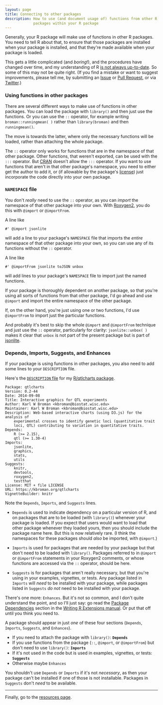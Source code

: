 ```yaml
---
layout: page
title: Connecting to other packages
description: How to use (and document usage of) functions from other R
             packages within your R package
---
```


Generally, your R package will make use of functions in other R
packages. You need to tell R about that, to ensure that those packages
are installed when your package is installed, and that they're made
available when your package is loaded.

This gets a little complicated (and _boring_!), and the procedures
have changed over time, and my understanding of R
[is not always up-to-date](https://kbroman.org/hipsteR). So some of
this may not be quite right. (If you find a mistake or want to suggest
improvements, please tell me, by submitting an
[Issue](https://github.com/kbroman/pkg_primer/issues) or
[Pull Request](https://github.com/kbroman/pkg_primer/pulls), or via
[Twitter](https://twitter.com/kwbroman).)

### Using functions in other packages

There are several different ways to make use of functions in other
packages. You can load the package with `library()` and then just use
the functions. Or you can use the `::` operator, for example writing
`broman::runningmean( )` rather than `library(broman)` and then
`runningmean()`.

The move is towards the latter, where only the necessary functions
will be loaded, rather than attaching the whole package.

The `::` operator only works for functions that are in the namespace
of that other package. Other functions, that weren't exported, can be used
with the `:::` operator. But [CRAN](https://cran.r-project.org) doesn't
allow the `:::` operator. If you want to use functions that aren't in
that other package's namespace, you need to either get the author to
add it, or (if allowable by the package's [license](licenses.html))
just incorporate the code directly into your own package.

### `NAMESPACE` file

You don't _really_ need to use the `::` operator, as you can _import_
the namespace of that other package into your own. With
[Roxygen2](https://github.com/klutometis/roxygen), you do this with
`@import` or `@importFrom`.

A line like

    #' @import jsonlite

will add a line to your package's `NAMESPACE` file that imports the
_entire_ namespace of that other package into your own, so you can
use any of its functions without the `::` operator.

A line like

    #' @importFrom jsonlite toJSON unbox

will add lines to your package's `NAMESPACE` file to import just the
named functions.

If your package is thoroughly dependent on another package, so that
you're using all sorts of functions from that other package, I'd go
ahead and use `@import` and import the entire namespace of the other
package.

If, on the other hand, you're just using one or two functions, I'd use
`@importFrom` to import just the particular functions.

And probably it's best to skip the whole `@import` and `@importFrom`
technique and just use the `::` operator, particularly for clarity:
`jsonlite::unbox( )` makes it clear that `unbox` is not part of the
present package but is part of
[jsonlite](https://github.com/jeroenooms/jsonlite).

### Depends, Imports, Suggests, and Enhances

If your package is using functions in other packages, you also need to
add some lines to your `DESCRIPTION` file.

Here's the
[`DESCRIPTION` file](https://github.com/kbroman/qtlcharts/blob/master/DESCRIPTION)
for my [R/qtlcharts package](https://github.com/kbroman/qtlcharts).

    Package: qtlcharts
    Version: 0.2-44
    Date: 2014-09-08
    Title: Interactive graphics for QTL experiments
    Author: Karl W Broman <kbroman@biostat.wisc.edu>
    Maintainer: Karl W Broman <kbroman@biostat.wisc.edu>
    Description: Web-based interactive charts (using D3.js) for the analysis of
        experimental crosses to identify genetic loci (quantitative trait
        loci, QTL) contributing to variation in quantitative traits.
    Depends:
        R (>= 2.15),
        qtl (>= 1.30-4)
    Imports:
        jsonlite,
        graphics,
        stats,
        utils
    Suggests:
        knitr,
        devtools,
        roxygen2,
        testthat
    License: MIT + file LICENSE
    URL: https://kbroman.org/qtlcharts
    VignetteBuilder: knitr

Note the `Depends`, `Imports`, and `Suggests` lines.

- `Depends` is used to indicate dependency on a particular version of
  R, and on packages that are to be loaded (with `library()`) whenever
  your package is loaded. If you expect that users would want to load
  that other package whenever they loaded yours, then you should
  include the package name here. But this is now relatively rare. (I
  think the namespaces for these packages should _also_ be imported,
  with `@import`.)

- `Imports` is used for packages that are needed by your package but
  that don't need to be loaded with `library()`. Packages referred to
  in `@import` or `@importFrom` statements in your Roxygen2 comments,
  or whose functions are accessed via the `::` operator, should be
  here.

- `Suggests` is for packages that aren't really necessary, but that
  you're using in your examples, vignettes, or tests. Any
  package listed in `Imports` will _need_ to be installed with your
  package, while packages listed in `Suggests` _do not_ need to be
  installed with your package.

There's one more: `Enhances`. But it's not so common, and I don't
quite understand the point, and so I'll just
say: go read the
[Package Dependencies](https://cran.r-project.org/doc/manuals/r-release/R-exts.html#Package-Dependencies)
section in the
[Writing R Extensions manual](https://cran.r-project.org/doc/manuals/r-release/R-exts.html).
Or put that off until you think you need to.

A package should appear in just _one_ of these four sections
(`Depends`, `Imports`, `Suggests`, and `Enhances`).

- If you need to attach the package with `library()`: **`Depends`**
- If you use functions from the package (`::`, `@import`, or
  `@importFrom`) but don't need to use `library()`: **`Imports`**
- If it's not used in the code but is used in examples, vignettes, or tests:
  **`Suggests`**
- Otherwise maybe `Enhances`

You shouldn't use `Depends` or `Imports` if it's not _necessary_, as
then your package can't be installed if one of those is not
installable. Packages in `Suggests` don't _need_ to be available.

---

Finally, go to the [resources page](resources.html).
